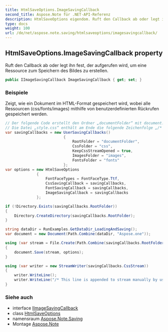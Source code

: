 ```yaml
---
title: HtmlSaveOptions.ImageSavingCallback
second_title: Aspose.Note für .NET-API-Referenz
description: HtmlSaveOptions eigendom. Ruft den Callback ab oder legt ihn fest der aufgerufen wird um eine Ressource zum Speichern des Bildes zu erstellen.
type: docs
weight: 100
url: /de/net/aspose.note.saving/htmlsaveoptions/imagesavingcallback/
---
```

## HtmlSaveOptions.ImageSavingCallback property

Ruft den Callback ab oder legt ihn fest, der aufgerufen wird, um eine Ressource zum Speichern des Bildes zu erstellen.

```csharp
public IImageSavingCallback ImageSavingCallback { get; set; }
```

### Beispiele

Zeigt, wie ein Dokument im HTML-Format gespeichert wird, wobei alle Ressourcen (css/fonts/images) mithilfe von benutzerdefinierten Rückrufen gespeichert werden.

```csharp
// Der folgende Code erstellt den Ordner „documentFolder“ mit document.html, den Ordner „css“ mit der Datei „style.css“, den Ordner „images“ mit Bildern und den Ordner „fonts“ mit Schriftarten.
// Die Datei „style.css“ enthält am Ende die folgende Zeichenfolge „/* Diese Zeile wird vom Benutzer manuell an den Stream angehängt */“
var savingCallbacks = new UserSavingCallbacks()
                          {
                              RootFolder = "documentFolder",
                              CssFolder = "css",
                              KeepCssStreamOpened = true,
                              ImagesFolder = "images",
                              FontsFolder = "fonts"
                          };
var options = new HtmlSaveOptions
              {
                  FontFaceTypes = FontFaceType.Ttf,
                  CssSavingCallback = savingCallbacks,
                  FontSavingCallback = savingCallbacks,
                  ImageSavingCallback = savingCallbacks
              };

if (!Directory.Exists(savingCallbacks.RootFolder))
{
    Directory.CreateDirectory(savingCallbacks.RootFolder);
}

string dataDir = RunExamples.GetDataDir_LoadingAndSaving();
var document = new Document(Path.Combine(dataDir, "Aspose.one"));

using (var stream = File.Create(Path.Combine(savingCallbacks.RootFolder, "document.html")))
{
    document.Save(stream, options);
}

using (var writer = new StreamWriter(savingCallbacks.CssStream))
{
    writer.WriteLine();
    writer.WriteLine("/* This line is appended to stream manually by user */");
}
```

### Siehe auch

* interface [IImageSavingCallback](../../../aspose.note.saving.html/iimagesavingcallback/)
* class [HtmlSaveOptions](../)
* namensraum [Aspose.Note.Saving](../../htmlsaveoptions/)
* Montage [Aspose.Note](../../../)


